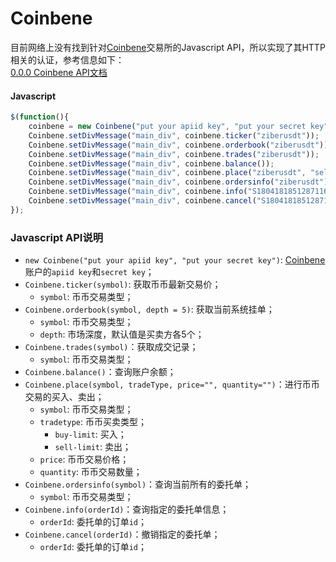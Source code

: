 # Coinbene 

目前网络上没有找到针对[Coinbene](http://www.coinbene.com)交易所的Javascript API，所以实现了其HTTP相关的认证，参考信息如下：  
[0.0.0 Coinbene API文档](https://github.com/Coinbene/API-Documents-CHN/wiki/0.0.0-Coinbene-API%E6%96%87%E6%A1%A3)

#### Javascript

```Javascript
$(function(){
    coinbene = new Coinbene("put your apiid key", "put your secret key");
    Coinbene.setDivMessage("main_div", coinbene.ticker("ziberusdt"));
    Coinbene.setDivMessage("main_div", coinbene.orderbook("ziberusdt"));
    Coinbene.setDivMessage("main_div", coinbene.trades("ziberusdt"));
    Coinbene.setDivMessage("main_div", coinbene.balance());
    Coinbene.setDivMessage("main_div", coinbene.place("ziberusdt", "sell-limit", 10000.00, 1.000));
    Coinbene.setDivMessage("main_div", coinbene.ordersinfo("ziberusdt"));
    Coinbene.setDivMessage("main_div", coinbene.info("S180418185128711694601"));
    Coinbene.setDivMessage("main_div", coinbene.cancel("S180418185128711694601"));
});
```

### Javascript API说明

* `new Coinbene("put your apiid key", "put your secret key")`: [Coinbene](http://www.coinbene.com)账户的`apiid key`和`secret key`；
* `Coinbene.ticker(symbol)`: 获取币币最新交易价；
  * `symbol`: 币币交易类型；
* `Coinbene.orderbook(symbol, depth = 5)`: 获取当前系统挂单；
  * `symbol`: 币币交易类型；
  * `depth`: 市场深度，默认值是买卖方各5个；
* `Coinbene.trades(symbol)`：获取成交记录；
  * `symbol`: 币币交易类型；
* `Coinbene.balance()`：查询账户余额；
* `Coinbene.place(symbol, tradeType, price="", quantity="")`：进行币币交易的买入、卖出；
  * `symbol`: 币币交易类型；
  * `tradetype`: 币币买卖类型；
    * `buy-limit`: 买入；
    * `sell-limit`: 卖出；
  * `price`: 币币交易价格；
  * `quantity`: 币币交易数量；
* `Coinbene.ordersinfo(symbol)`：查询当前所有的委托单；
  * `symbol`: 币币交易类型；
* `Coinbene.info(orderId)`：查询指定的委托单信息；
  * `orderId`: 委托单的订单`id`；
* `Coinbene.cancel(orderId)`：撤销指定的委托单；
  * `orderId`: 委托单的订单`id`；
